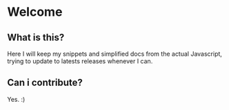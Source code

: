# Welcome

## What is this?

Here I will keep my snippets and simplified docs from the actual Javascript, trying to update to latests releases whenever I can.

## Can i contribute?

Yes. :\)



